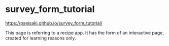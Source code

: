 # survey_form_tutorial

 https://pseisaki.github.io/survey_form_tutorial/
 
 
This page is referring to a recipe app. It has the form of an interactive page, created for learning reasons only.
